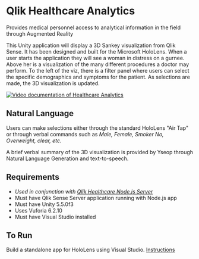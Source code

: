 # Qlik Healthcare Analytics
Provides medical personnel access to analytical information in the field through Augmented Reality

This Unity application will display a 3D Sankey visualization from Qlik Sense. It has been designed and built for the Microsoft HoloLens. 
When a user starts the application they will see a woman in distress on a gurnee. 
Above her is a visualization of the many different procedures a doctor may perform. 
To the left of the viz, there is a filter panel where users can select the specific demographics and symptoms for the patient.
As selections are made, the 3D visualization is updated.

[![Video documentation of Healthcare Analytics](https://img.youtube.com/vi/1g1G2TjnJdw/0.jpg)](https://www.youtube.com/watch?v=1g1G2TjnJdw)

## Natural Language
Users can make selections either through the standard HoloLens "Air Tap" or through verbal commands such as *Male, Female, Smoker No, Overweight, clear, etc.*

A brief verbal summary of the 3D visualization is provided by Yseop through Natural Language Generation and text-to-speech.

## Requirements
- *Used in conjunction with  [Qlik Healthcare Node.js Server](https://github.com/ImmersiveAnalytics/QlikHealthcareNodeServer)*
- Must have Qlik Sense Server application running with Node.js app
- Must have Unity 5.5.0f3
- Uses Vuforia 6.2.10
- Must have Visual Studio installed

## To Run
Build a standalone app for HoloLens using Visual Studio. [Instructions](https://developer.microsoft.com/en-us/windows/holographic/exporting_and_building_a_unity_visual_studio_solution)
